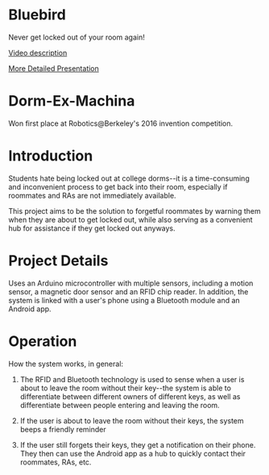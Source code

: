 # Bluebird
Never get locked out of your room again!

[Video description](https://www.youtube.com/watch?v=f8zElbmsQEc)

[More Detailed Presentation](https://docs.google.com/presentation/d/158bJbD4Enr45wMe4BHj2ROosKp-FlLWMp7Sc7yBgapw/edit?usp=sharing)

# Dorm-Ex-Machina
Won first place at Robotics@Berkeley's 2016 invention competition.

# Introduction
Students hate being locked out at college dorms--it is a time-consuming and inconvenient process to get back into their room, especially if roommates and RAs are not immediately available.

This project aims to be the solution to forgetful roommates by warning them when they are about to get locked out, while also serving as a convenient hub for assistance if they get locked out anyways.

# Project Details
Uses an Arduino microcontroller with multiple sensors, including a motion sensor, a magnetic door sensor and an RFID chip reader. In addition, the system is linked with a user's phone using a Bluetooth module and an Android app. 

# Operation
How the system works, in general:

1. The RFID and Bluetooth technology is used to sense when a user is about to leave the room without their key--the system is able to differentiate between different owners of different keys, as well as differentiate between people entering and leaving the room. 

2. If the user is about to leave the room without their keys, the system beeps a friendly reminder

3. If the user still forgets their keys, they get a notification on their phone. They then can use the Android app as a hub to quickly contact their roommates, RAs, etc. 

